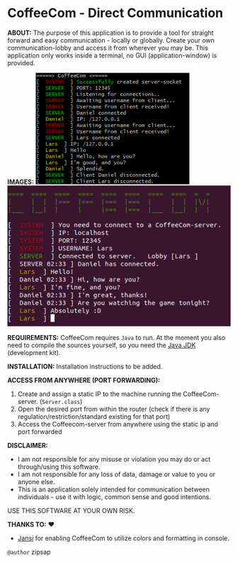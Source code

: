 # CoffeeCom - Direct Communication

**ABOUT:**
The purpose of this application is to provide a tool for straight forward and easy communication - locally or globally. Create your own communication-lobby and access it from wherever you may be.
This application only works inside a terminal, no GUI (application-window) is provided.

**IMAGES:**
![Server-side](server_console.png "A peek in the console of the server")
![Client-side](client_console.png "A peek in the console of the client")

**REQUIREMENTS:**
CoffeeCom requires `Java` to run. At the moment you also need to compile the sources yourself, so you need the [Java JDK](https://www.oracle.com/java/technologies/jdk8-downloads.html) (development kit).

**INSTALLATION:**
Installation instructions to be added.

**ACCESS FROM ANYWHERE (PORT FORWARDING):**
1.  Create and assign a static IP to the machine running the CoffeeCom-server. (`Server.class`)
2.  Open the desired port from within the router (check if there is any regulation/restriction/standard existing for that port)
3.  Access the Coffeecom-server from anywhere using the static ip and port forwarded

**DISCLAIMER:**
*  I am not responsible for any misuse or violation you may do or act through/using this software.
*  I am not responsible for any loss of data, damage or value to you or anyone else.
*  This is an application solely intended for communication between individuals - use it with logic, common sense and good intentions.

USE THIS SOFTWARE AT YOUR OWN RISK.

**THANKS TO:** :heart:

* [Jansi](https://github.com/fusesource/jansi) for enabling CoffeeCom to utilize colors and formatting in console.

`@author` zipsap
